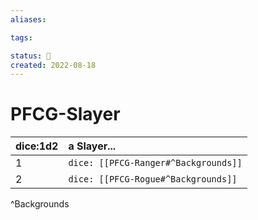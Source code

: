 ```yaml
---
aliases:

tags:

status: 🌰
created: 2022-08-18
---
```

# PFCG-Slayer

| dice:1d2 | a Slayer... |
| --- |:--- |
| 1 | `dice: [[PFCG-Ranger#^Backgrounds]]` |
| 2 | `dice: [[PFCG-Rogue#^Backgrounds]]` |
^Backgrounds
